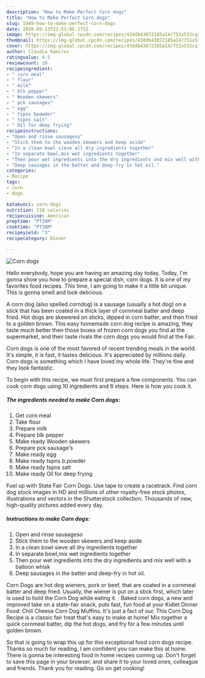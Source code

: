 ```yaml
---
description: "How to Make Perfect Corn dogs"
title: "How to Make Perfect Corn dogs"
slug: 1949-how-to-make-perfect-corn-dogs
date: 2020-09-23T22:53:06.175Z
image: https://img-global.cpcdn.com/recipes/43ddb43072185a14/751x532cq70/corn-dogs-recipe-main-photo.jpg
thumbnail: https://img-global.cpcdn.com/recipes/43ddb43072185a14/751x532cq70/corn-dogs-recipe-main-photo.jpg
cover: https://img-global.cpcdn.com/recipes/43ddb43072185a14/751x532cq70/corn-dogs-recipe-main-photo.jpg
author: Claudia Ramirez
ratingvalue: 4.5
reviewcount: 10
recipeingredient:
- " corn meal"
- " flour"
- " milk"
- " blk pepper"
- " Wooden skewers"
- " pck sausages"
- " egg"
- " tspns bpowder"
- " tspns salt"
- " Oil for deep frying"
recipeinstructions:
- "Open and rinse sausageso"
- "Stick them to the wooden skewers and keep aside"
- "In a clean bowl sieve all dry ingredients together"
- "In separate bowl,mix wet ingredients together"
- "Then pour wet ingredients into the dry ingredients and mix well with a balloon whisk"
- "Deep sausages in the batter and deep-fry in hot oil."
categories:
- Recipe
tags:
- corn
- dogs

katakunci: corn dogs 
nutrition: 210 calories
recipecuisine: American
preptime: "PT34M"
cooktime: "PT36M"
recipeyield: "3"
recipecategory: Dinner

---
```



![Corn dogs](https://img-global.cpcdn.com/recipes/43ddb43072185a14/751x532cq70/corn-dogs-recipe-main-photo.jpg)

Hello everybody, hope you are having an amazing day today. Today, I'm gonna show you how to prepare a special dish, corn dogs. It is one of my favorites food recipes. This time, I am going to make it a little bit unique. This is gonna smell and look delicious.

A corn dog (also spelled corndog) is a sausage (usually a hot dog) on a stick that has been coated in a thick layer of cornmeal batter and deep fried. Hot dogs are skewered on sticks, dipped in corn batter, and then fried to a golden brown. This easy homemade corn dog recipe is amazing, they taste much better then those boxes of frozen corn dogs you find at the supermarket, and their taste rivals the corn dogs you would find at the Fair.

Corn dogs is one of the most favored of recent trending meals in the world. It's simple, it is fast, it tastes delicious. It's appreciated by millions daily. Corn dogs is something which I have loved my whole life. They're fine and they look fantastic.


To begin with this recipe, we must first prepare a few components. You can cook corn dogs using 10 ingredients and 6 steps. Here is how you cook it.

<!--inarticleads1-->

##### The ingredients needed to make Corn dogs:

1. Get  corn meal
1. Take  flour
1. Prepare  milk
1. Prepare  blk pepper
1. Make ready  Wooden skewers
1. Prepare  pck sausage&#39;s
1. Make ready  egg
1. Make ready  tspns b.powder
1. Make ready  tspns salt
1. Make ready  Oil for deep frying


Fuel up with State Fair Corn Dogs. Use tape to create a racetrack. Find corn dog stock images in HD and millions of other royalty-free stock photos, illustrations and vectors in the Shutterstock collection. Thousands of new, high-quality pictures added every day. 

<!--inarticleads2-->

##### Instructions to make Corn dogs:

1. Open and rinse sausageso
1. Stick them to the wooden skewers and keep aside
1. In a clean bowl sieve all dry ingredients together
1. In separate bowl,mix wet ingredients together
1. Then pour wet ingredients into the dry ingredients and mix well with a balloon whisk
1. Deep sausages in the batter and deep-fry in hot oil.


Corn Dogs are hot dog wieners, pork or beef, that are coated in a cornmeal batter and deep fried. Usually, the wiener is put on a stick first, which later is used to hold the Corn Dog while eating it. · Baked corn dogs, a new and improved take on a state-fair snack, puts fast, fun food at your Kidlet Dinner Food: Chili Cheese Corn Dog Muffins. It&#39;s just a fact of our. This Corn Dog Recipe is a classic fair treat that&#39;s easy to make at home! Mix together a quick cornmeal batter, dip the hot dogs, and fry for a few minutes until golden brown. 

So that is going to wrap this up for this exceptional food corn dogs recipe. Thanks so much for reading. I am confident you can make this at home. There is gonna be interesting food in home recipes coming up. Don't forget to save this page in your browser, and share it to your loved ones, colleague and friends. Thank you for reading. Go on get cooking!
